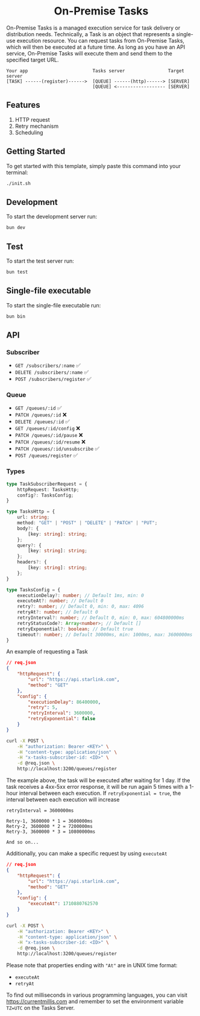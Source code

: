 <div align="center">
    <h1>
        <b>On-Premise Tasks</b>
    </h1>
</div>

On-Premise Tasks is a managed execution service for task delivery or distribution needs. Technically, a Task is an object that represents a single-use execution resource. You can request tasks from On-Premise Tasks, which will then be executed at a future time. As long as you have an API service, On-Premise Tasks will execute them and send them to the specified target URL.

```
Your app                        Tasks server                Target server
[TASK] ------(register)------>  [QUEUE] ------(http)------> [SERVER]
                                [QUEUE] <------------------ [SERVER]
```

## Features
1. HTTP request
2. Retry mechanism
3. Scheduling

## Getting Started
To get started with this template, simply paste this command into your terminal:
```bash
./init.sh
```

## Development
To start the development server run:
```bash
bun dev
```

## Test
To start the test server run:
```bash
bun test
```

## Single-file executable
To start the single-file executable run:
```bash
bun bin
```

## API
### Subscriber
- `GET /subscribers/:name` ✅
- `DELETE /subscribers/:name` ✅
- `POST /subscribers/register` ✅

### Queue
- `GET /queues/:id` ✅
- `PATCH /queues/:id` ❌
- `DELETE /queues/:id` ✅
- `GET /queues/:id/config` ❌
- `PATCH /queues/:id/pause` ❌
- `PATCH /queues/:id/resume` ❌
- `PATCH /queues/:id/unsubscribe` ✅
- `POST /queues/register` ✅

### Types
```ts
type TaskSubscriberRequest = {
    httpRequest: TasksHttp;
    config?: TasksConfig;
}

type TasksHttp = {
    url: string;
    method: "GET" | "POST" | "DELETE" | "PATCH" | "PUT";
    body?: {
        [key: string]: string;
    };
    query?: {
        [key: string]: string;
    };
    headers?: {
        [key: string]: string;
    };
}

type TasksConfig = {
    executionDelay?: number; // Default 1ms, min: 0
    executeAt?: number; // Default 0
    retry?: number; // Default 0, min: 0, max: 4096
    retryAt?: number; // Default 0
    retryInterval?: number; // Default 0, min: 0, max: 604800000ms
    retryStatusCode?: Array<number>; // Default []
    retryExponential?: boolean; // Default true
    timeout?: number; // Default 30000ms, min: 1000ms, max: 3600000ms
}
```
An example of requesting a Task
```json
// req.json
{
    "httpRequest": {
        "url": "https://api.starlink.com",
        "method": "GET"
    },
    "config": {
        "executionDelay": 86400000,
        "retry": 5,
        "retryInterval": 3600000,
        "retryExponential": false
    }
}
```
```sh
curl -X POST \
    -H "authorization: Bearer <KEY>" \
    -H "content-type: application/json" \
    -H "x-tasks-subscriber-id: <ID>" \
    -d @req.json \
    http://localhost:3200/queues/register
```

The example above, the task will be executed after waiting for 1 day. If the task receives a 4xx-5xx error response, it will be run again 5 times with a 1-hour interval between each execution. If `retryExponential = true`, the interval between each execution will increase

```
retryInterval = 3600000ms

Retry-1, 3600000 * 1 = 3600000ms
Retry-2, 3600000 * 2 = 7200000ms
Retry-3, 3600000 * 3 = 10800000ms

And so on...
```
Additionally, you can make a specific request by using `executeAt`
```json
// req.json
{
    "httpRequest": {
        "url": "https://api.starlink.com",
        "method": "GET"
    },
    "config": {
        "executeAt": 1710880762570
    }
}
```
```sh
curl -X POST \
    -H "authorization: Bearer <KEY>" \
    -H "content-type: application/json" \
    -H "x-tasks-subscriber-id: <ID>" \
    -d @req.json \
    http://localhost:3200/queues/register
```
Please note that properties ending with `"At"` are in UNIX time format:
- `executeAt`
- `retryAt`

To find out milliseconds in various programming languages, you can visit https://currentmillis.com and remember to set the environment variable `TZ=UTC` on the Tasks Server.